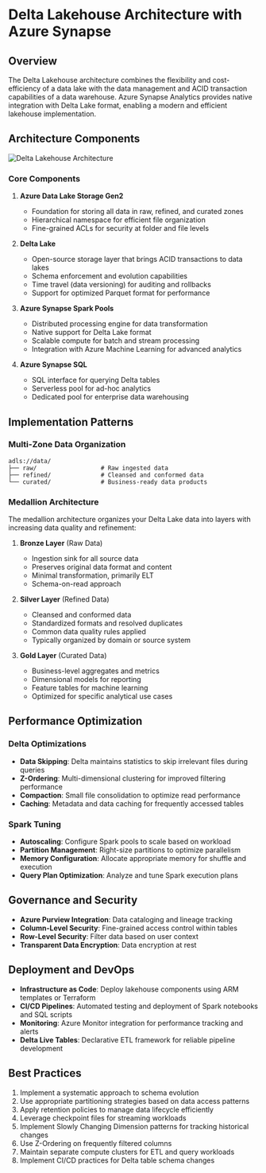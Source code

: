 # Delta Lakehouse Architecture with Azure Synapse

## Overview

The Delta Lakehouse architecture combines the flexibility and cost-efficiency of a data lake with the data management and ACID transaction capabilities of a data warehouse. Azure Synapse Analytics provides native integration with Delta Lake format, enabling a modern and efficient lakehouse implementation.

## Architecture Components

![Delta Lakehouse Architecture](../../assets/images/delta-lakehouse-diagram.png)

### Core Components

1. **Azure Data Lake Storage Gen2**
   - Foundation for storing all data in raw, refined, and curated zones
   - Hierarchical namespace for efficient file organization
   - Fine-grained ACLs for security at folder and file levels

2. **Delta Lake**
   - Open-source storage layer that brings ACID transactions to data lakes
   - Schema enforcement and evolution capabilities
   - Time travel (data versioning) for auditing and rollbacks
   - Support for optimized Parquet format for performance

3. **Azure Synapse Spark Pools**
   - Distributed processing engine for data transformation
   - Native support for Delta Lake format
   - Scalable compute for batch and stream processing
   - Integration with Azure Machine Learning for advanced analytics

4. **Azure Synapse SQL**
   - SQL interface for querying Delta tables
   - Serverless pool for ad-hoc analytics
   - Dedicated pool for enterprise data warehousing

## Implementation Patterns

### Multi-Zone Data Organization

```text
adls://data/
├── raw/                  # Raw ingested data
├── refined/              # Cleansed and conformed data
└── curated/              # Business-ready data products
```

### Medallion Architecture

The medallion architecture organizes your Delta Lake data into layers with increasing data quality and refinement:

1. **Bronze Layer** (Raw Data)
   - Ingestion sink for all source data
   - Preserves original data format and content
   - Minimal transformation, primarily ELT
   - Schema-on-read approach

2. **Silver Layer** (Refined Data)
   - Cleansed and conformed data
   - Standardized formats and resolved duplicates
   - Common data quality rules applied
   - Typically organized by domain or source system

3. **Gold Layer** (Curated Data)
   - Business-level aggregates and metrics
   - Dimensional models for reporting
   - Feature tables for machine learning
   - Optimized for specific analytical use cases

## Performance Optimization

### Delta Optimizations

- **Data Skipping**: Delta maintains statistics to skip irrelevant files during queries
- **Z-Ordering**: Multi-dimensional clustering for improved filtering performance
- **Compaction**: Small file consolidation to optimize read performance
- **Caching**: Metadata and data caching for frequently accessed tables

### Spark Tuning

- **Autoscaling**: Configure Spark pools to scale based on workload
- **Partition Management**: Right-size partitions to optimize parallelism
- **Memory Configuration**: Allocate appropriate memory for shuffle and execution
- **Query Plan Optimization**: Analyze and tune Spark execution plans

## Governance and Security

- **Azure Purview Integration**: Data cataloging and lineage tracking
- **Column-Level Security**: Fine-grained access control within tables
- **Row-Level Security**: Filter data based on user context
- **Transparent Data Encryption**: Data encryption at rest

## Deployment and DevOps

- **Infrastructure as Code**: Deploy lakehouse components using ARM templates or Terraform
- **CI/CD Pipelines**: Automated testing and deployment of Spark notebooks and SQL scripts
- **Monitoring**: Azure Monitor integration for performance tracking and alerts
- **Delta Live Tables**: Declarative ETL framework for reliable pipeline development

## Best Practices

1. Implement a systematic approach to schema evolution
2. Use appropriate partitioning strategies based on data access patterns
3. Apply retention policies to manage data lifecycle efficiently
4. Leverage checkpoint files for streaming workloads
5. Implement Slowly Changing Dimension patterns for tracking historical changes
6. Use Z-Ordering on frequently filtered columns
7. Maintain separate compute clusters for ETL and query workloads
8. Implement CI/CD practices for Delta table schema changes
